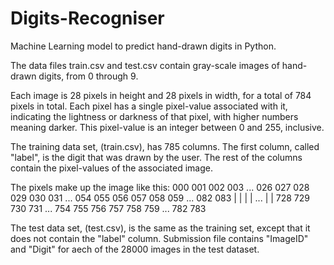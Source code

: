 # Digits-Recogniser
Machine Learning model to predict hand-drawn digits in Python.

The data files train.csv and test.csv contain gray-scale images of hand-drawn digits, from 0 through 9.

Each image is 28 pixels in height and 28 pixels in width, for a total of 784 pixels in total. Each pixel has a single pixel-value associated with it, indicating the lightness or darkness of that pixel, with higher numbers meaning darker. This pixel-value is an integer between 0 and 255, inclusive.

The training data set, (train.csv), has 785 columns. The first column, called "label", is the digit that was drawn by the user. The rest of the columns contain the pixel-values of the associated image.

The pixels make up the image like this:
000 001 002 003 ... 026 027
028 029 030 031 ... 054 055
056 057 058 059 ... 082 083
 |   |   |   |  ...  |   |
728 729 730 731 ... 754 755
756 757 758 759 ... 782 783 

The test data set, (test.csv), is the same as the training set, except that it does not contain the "label" column. Submission file contains "ImageID" and "Digit" for aech of the 28000 images in the test dataset. 
